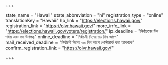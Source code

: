 +++

state_name = "Hawaii"
state_abbreviation = "hi"
registration_type = "online"
translationKey = "Hawaii"
hp_link = "https://elections.hawaii.gov/"
registration_link = "https://olvr.hawaii.gov/"
more_info_link = "https://elections.hawaii.gov/voters/registration/"
ip_deadline = "নির্বাচনের দিন পর্যন্ত এবং সহ উপলব্ধ"
online_deadline = "নির্বাচনী দিনের ৩০ দিন আগে"
mail_received_deadline = "নির্বাচনী দিনের ৩০ দিন আগে পোস্টমার্ক করা আবশ্যক"
confirm_registration_link = "https://olvr.hawaii.gov/"

+++